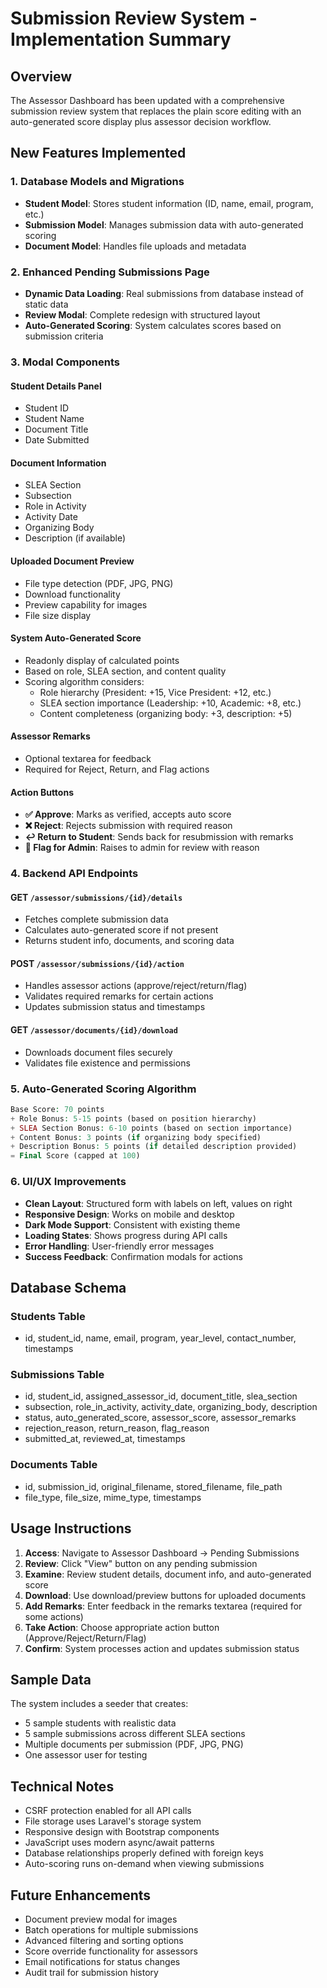 # Submission Review System - Implementation Summary

## Overview
The Assessor Dashboard has been updated with a comprehensive submission review system that replaces the plain score editing with an auto-generated score display plus assessor decision workflow.

## New Features Implemented

### 1. Database Models and Migrations
- **Student Model**: Stores student information (ID, name, email, program, etc.)
- **Submission Model**: Manages submission data with auto-generated scoring
- **Document Model**: Handles file uploads and metadata

### 2. Enhanced Pending Submissions Page
- **Dynamic Data Loading**: Real submissions from database instead of static data
- **Review Modal**: Complete redesign with structured layout
- **Auto-Generated Scoring**: System calculates scores based on submission criteria

### 3. Modal Components

#### Student Details Panel
- Student ID
- Student Name  
- Document Title
- Date Submitted

#### Document Information
- SLEA Section
- Subsection
- Role in Activity
- Activity Date
- Organizing Body
- Description (if available)

#### Uploaded Document Preview
- File type detection (PDF, JPG, PNG)
- Download functionality
- Preview capability for images
- File size display

#### System Auto-Generated Score
- Readonly display of calculated points
- Based on role, SLEA section, and content quality
- Scoring algorithm considers:
  - Role hierarchy (President: +15, Vice President: +12, etc.)
  - SLEA section importance (Leadership: +10, Academic: +8, etc.)
  - Content completeness (organizing body: +3, description: +5)

#### Assessor Remarks
- Optional textarea for feedback
- Required for Reject, Return, and Flag actions

#### Action Buttons
- **✅ Approve**: Marks as verified, accepts auto score
- **❌ Reject**: Rejects submission with required reason
- **↩ Return to Student**: Sends back for resubmission with remarks
- **🚩 Flag for Admin**: Raises to admin for review with reason

### 4. Backend API Endpoints

#### GET `/assessor/submissions/{id}/details`
- Fetches complete submission data
- Calculates auto-generated score if not present
- Returns student info, documents, and scoring data

#### POST `/assessor/submissions/{id}/action`
- Handles assessor actions (approve/reject/return/flag)
- Validates required remarks for certain actions
- Updates submission status and timestamps

#### GET `/assessor/documents/{id}/download`
- Downloads document files securely
- Validates file existence and permissions

### 5. Auto-Generated Scoring Algorithm

```php
Base Score: 70 points
+ Role Bonus: 5-15 points (based on position hierarchy)
+ SLEA Section Bonus: 6-10 points (based on section importance)
+ Content Bonus: 3 points (if organizing body specified)
+ Description Bonus: 5 points (if detailed description provided)
= Final Score (capped at 100)
```

### 6. UI/UX Improvements
- **Clean Layout**: Structured form with labels on left, values on right
- **Responsive Design**: Works on mobile and desktop
- **Dark Mode Support**: Consistent with existing theme
- **Loading States**: Shows progress during API calls
- **Error Handling**: User-friendly error messages
- **Success Feedback**: Confirmation modals for actions

## Database Schema

### Students Table
- id, student_id, name, email, program, year_level, contact_number, timestamps

### Submissions Table  
- id, student_id, assigned_assessor_id, document_title, slea_section
- subsection, role_in_activity, activity_date, organizing_body, description
- status, auto_generated_score, assessor_score, assessor_remarks
- rejection_reason, return_reason, flag_reason
- submitted_at, reviewed_at, timestamps

### Documents Table
- id, submission_id, original_filename, stored_filename, file_path
- file_type, file_size, mime_type, timestamps

## Usage Instructions

1. **Access**: Navigate to Assessor Dashboard → Pending Submissions
2. **Review**: Click "View" button on any pending submission
3. **Examine**: Review student details, document info, and auto-generated score
4. **Download**: Use download/preview buttons for uploaded documents
5. **Add Remarks**: Enter feedback in the remarks textarea (required for some actions)
6. **Take Action**: Choose appropriate action button (Approve/Reject/Return/Flag)
7. **Confirm**: System processes action and updates submission status

## Sample Data
The system includes a seeder that creates:
- 5 sample students with realistic data
- 5 sample submissions across different SLEA sections
- Multiple documents per submission (PDF, JPG, PNG)
- One assessor user for testing

## Technical Notes
- CSRF protection enabled for all API calls
- File storage uses Laravel's storage system
- Responsive design with Bootstrap components
- JavaScript uses modern async/await patterns
- Database relationships properly defined with foreign keys
- Auto-scoring runs on-demand when viewing submissions

## Future Enhancements
- Document preview modal for images
- Batch operations for multiple submissions
- Advanced filtering and sorting options
- Score override functionality for assessors
- Email notifications for status changes
- Audit trail for submission history
